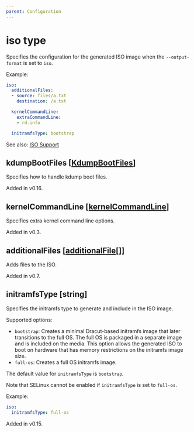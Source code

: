 ```yaml
---
parent: Configuration
---
```


# iso type

Specifies the configuration for the generated ISO image when the `--output-format`
is set to `iso`.

Example:

```yaml
iso:
  additionalFiles:
  - source: files/a.txt
    destination: /a.txt

  kernelCommandLine:
    extraCommandLine:
    - rd.info

  initramfsType: bootstrap
```

See also: [ISO Support](../../concepts/iso.md)

## kdumpBootFiles [[KdumpBootFiles](./kdumpbootfiles.md)]

Specifies how to handle kdump boot files.

Added in v0.16.

## kernelCommandLine [[kernelCommandLine](./kernelcommandline.md)]

Specifies extra kernel command line options.

Added in v0.3.

## additionalFiles [[additionalFile](./additionalfile.md)[]]

Adds files to the ISO.

Added in v0.7.

## initramfsType [string]

Specifies the initramfs type to generate and include in the ISO image.

Supported options:

- `bootstrap`: Creates a minimal Dracut-based initramfs image that later
  transitions to the full OS. The full OS is packaged in a separate image
  and is included on the media. This option allows the generated ISO to boot
  on hardware that has memory restrictions on the initramfs image size.
- `full-os`: Creates a full OS initramfs image.

The default value for `initramfsType` is `bootstrap`.

Note that SELinux cannot be enabled if `initramfsType` is set to `full-os`.

Example:

```yaml
iso:
  initramfsType: full-os
```

Added in v0.15.
